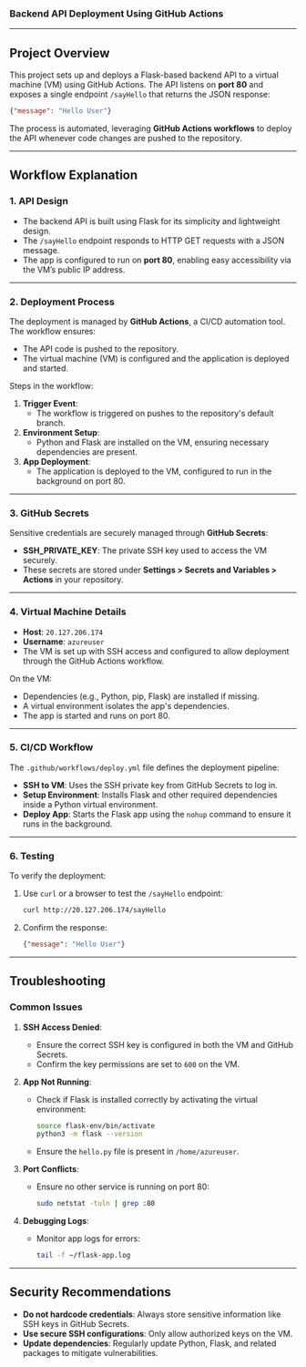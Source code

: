 ### Backend API Deployment Using GitHub Actions

---

## **Project Overview**

This project sets up and deploys a Flask-based backend API to a virtual machine (VM) using GitHub Actions. The API listens on **port 80** and exposes a single endpoint `/sayHello` that returns the JSON response:

```json
{"message": "Hello User"}
```

The process is automated, leveraging **GitHub Actions workflows** to deploy the API whenever code changes are pushed to the repository.

---

## **Workflow Explanation**

### **1. API Design**
- The backend API is built using Flask for its simplicity and lightweight design.
- The `/sayHello` endpoint responds to HTTP GET requests with a JSON message.
- The app is configured to run on **port 80**, enabling easy accessibility via the VM’s public IP address.

---

### **2. Deployment Process**
The deployment is managed by **GitHub Actions**, a CI/CD automation tool. The workflow ensures:
- The API code is pushed to the repository.
- The virtual machine (VM) is configured and the application is deployed and started.

Steps in the workflow:
1. **Trigger Event**: 
   - The workflow is triggered on pushes to the repository's default branch.
2. **Environment Setup**:
   - Python and Flask are installed on the VM, ensuring necessary dependencies are present.
3. **App Deployment**:
   - The application is deployed to the VM, configured to run in the background on port 80.

---

### **3. GitHub Secrets**
Sensitive credentials are securely managed through **GitHub Secrets**:
- **SSH_PRIVATE_KEY**: The private SSH key used to access the VM securely.
- These secrets are stored under **Settings > Secrets and Variables > Actions** in your repository.

---

### **4. Virtual Machine Details**
- **Host**: `20.127.206.174`
- **Username**: `azureuser`
- The VM is set up with SSH access and configured to allow deployment through the GitHub Actions workflow.

On the VM:
- Dependencies (e.g., Python, pip, Flask) are installed if missing.
- A virtual environment isolates the app's dependencies.
- The app is started and runs on port 80.

---

### **5. CI/CD Workflow**
The `.github/workflows/deploy.yml` file defines the deployment pipeline:
- **SSH to VM**: Uses the SSH private key from GitHub Secrets to log in.
- **Setup Environment**: Installs Flask and other required dependencies inside a Python virtual environment.
- **Deploy App**: Starts the Flask app using the `nohup` command to ensure it runs in the background.

---

### **6. Testing**
To verify the deployment:
1. Use `curl` or a browser to test the `/sayHello` endpoint:
   ```bash
   curl http://20.127.206.174/sayHello
   ```
2. Confirm the response:
   ```json
   {"message": "Hello User"}
   ```

---

## **Troubleshooting**

### **Common Issues**
1. **SSH Access Denied**:
   - Ensure the correct SSH key is configured in both the VM and GitHub Secrets.
   - Confirm the key permissions are set to `600` on the VM.

2. **App Not Running**:
   - Check if Flask is installed correctly by activating the virtual environment:
     ```bash
     source flask-env/bin/activate
     python3 -m flask --version
     ```
   - Ensure the `hello.py` file is present in `/home/azureuser`.

3. **Port Conflicts**:
   - Ensure no other service is running on port 80:
     ```bash
     sudo netstat -tuln | grep :80
     ```

4. **Debugging Logs**:
   - Monitor app logs for errors:
     ```bash
     tail -f ~/flask-app.log
     ```

---

## **Security Recommendations**
- **Do not hardcode credentials**: Always store sensitive information like SSH keys in GitHub Secrets.
- **Use secure SSH configurations**: Only allow authorized keys on the VM.
- **Update dependencies**: Regularly update Python, Flask, and related packages to mitigate vulnerabilities.

